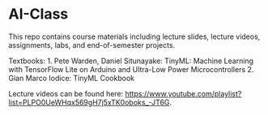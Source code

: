 # AI-Class
This repo contains course materials including lecture slides, lecture videos, assignments, labs, and end-of-semester projects.

Textbooks:
	1. Pete Warden, Daniel Situnayake: TinyML: Machine Learning with TensorFlow Lite on Arduino and Ultra-Low Power Microcontrollers
	2. Gian Marco Iodice: TinyML Cookbook

Lecture videos can be found here: https://www.youtube.com/playlist?list=PLPO0UeWHqx569gH7j5xTK0oboks_-JT6G.



